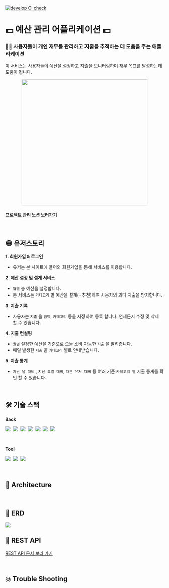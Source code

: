 [![develop CI check](https://github.com/JisooPyo/budget-management-application/actions/workflows/develop-ci.yml/badge.svg)](https://github.com/JisooPyo/budget-management-application/actions/workflows/develop-ci.yml)

# 💵 예산 관리 어플리케이션 💵

### 👨‍⚖️ 사용자들이 개인 재무를 관리하고 지출을 추적하는 데 도움을 주는 애플리케이션

이 서비스는 사용자들이 예산을 설정하고 지출을 모니터링하며 재무 목표를 달성하는데 도움이 됩니다.

<p align="center">
  <image src="https://github.com/JisooPyo/budget-management-application/assets/130378232/1604e352-07f9-41f7-96a4-d2b17056ebe9" height=400px>
</p>

#### [프로젝트 관리 노션 보러가기](https://sugary-curtain-79b.notion.site/d1c05027ab924900a3b45bc3563e4190?v=cb308a85a8ca4b01aca50bdb85c8d2fe&pvs=4)

<br>

## 😄 유저스토리

**1. 회원가입 & 로그인**

- 유저는 본 사이트에 들어와 회원가입을 통해 서비스를 이용합니다.

**2. 예산 설정 및 설계 서비스**

- `월별` 총 예산을 설정합니다.
- 본 서비스는 `카테고리` 별 예산을 설계(=추천)하여 사용자의 과다 지출을 방지합니다.

**3. 지출 기록**

- 사용자는 `지출` 을  `금액`, `카테고리` 등을 지정하여 등록 합니다. 언제든지 수정 및 삭제 할 수 있습니다.

**4. 지출 컨설팅**

- `월별` 설정한 예산을 기준으로 오늘 소비 가능한 `지출` 을 알려줍니다.
- 매일 발생한 `지출` 을 `카테고리` 별로 안내받습니다.

**5. 지출 통계**

- `지난 달 대비` , `지난 요일 대비`,  `다른 유저 대비` 등 여러 기준 `카테고리 별` 지출 통계를 확인 할 수 있습니다.

<br>

## 🛠️ 기술 스택

**Back**

<img src="https://img.shields.io/badge/Java-007396?style=flat-square&logo=OpenJDK&logoColor=white">&nbsp;
<img src="https://img.shields.io/badge/Spring-6DB33F?style=flat-square&logo=spring&logoColor=white">&nbsp;
<img src="https://img.shields.io/badge/Spring Boot-6DB33F?style=flat-square&logo=springboot&logoColor=white">&nbsp;
<img src="https://img.shields.io/badge/Gradle-02303A?style=flat-square&logo=gradle&logoColor=white">&nbsp;
<img src="https://img.shields.io/badge/MySQL-4479A1?style=flat-square&logo=mysql&logoColor=white">&nbsp;
<img src="https://img.shields.io/badge/Spring Security-6DB33F?style=flat-square&logo=springsecurity&logoColor=white">&nbsp;
<img src="https://img.shields.io/badge/GitHub Actions-2088FF?style=flat-square&logo=githubactions&logoColor=white">&nbsp;

<br>

**Tool**

<img src="https://img.shields.io/badge/IntelliJ IDEA-000000?style=flat-square&logo=IntelliJ IDEA&logoColor=white">&nbsp;
<img src="https://img.shields.io/badge/Github-181717?style=flat-square&logo=github&logoColor=white">&nbsp;
<img src="https://img.shields.io/badge/git-F05032?style=flat-square&logo=git&logoColor=white">&nbsp;

<br>

## 📐 Architecture



<br>

## 💬 ERD

<img src="https://github.com/JisooPyo/budget-management-application/assets/130378232/4897097b-2605-498c-b2d9-62255468f84f">

<br>

## 🤝 REST API

[REST API 문서 보러 가기](https://sugary-curtain-79b.notion.site/REST-API-c0f0462dcd3b4ff096ea76c92f6a0ac6?pvs=4)

<br>

## 💥 Trouble Shooting

